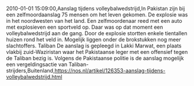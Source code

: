2010-01-01 15:09:00,Aanslag tijdens volleybalwedstrijd,In Pakistan zijn bij een zelfmoordaanslag 75 mensen om het leven gekomen. De explosie was in het noordwesten van het land. Een zelfmoordenaar reed met een auto met explosieven een sportveld op. Daar was op dat moment een volleybalwedstrijd aan de gang. Door de explosie stortten enkele tientallen huizen rond het veld in. Mogelijk liggen onder de brokstukken nog meer slachtoffers. Taliban De aanslag is gepleegd in Lakki Marwat, een plaats vlakbij zuid-Waziristan waar het Pakistaanse leger met een offensief tegen de Taliban bezig is. Volgens de Pakistaanse politie is de aanslag mogelijk een vergeldingsactie van Taliban-strijders,Buitenland,https://nos.nl/artikel/126353-aanslag-tijdens-volleybalwedstrijd.html